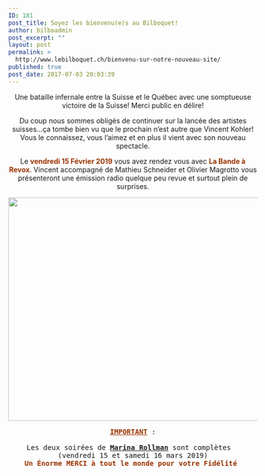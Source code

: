 ```yaml
---
ID: 181
post_title: Soyez les bienvenu(e)s au Bilboquet!
author: bilboadmin
post_excerpt: ""
layout: post
permalink: >
  http://www.lebilboquet.ch/bienvenu-sur-notre-nouveau-site/
published: true
post_date: 2017-07-03 20:03:39
---
```

<p style="text-align: center;">Une bataille infernale entre la Suisse et le Québec avec une somptueuse victoire de la Suisse! Merci public en délire!</p>
<p style="text-align: center;">Du coup nous sommes obligés de continuer sur la lancée des artistes suisses...ça tombe bien vu que le prochain n’est autre que Vincent Kohler! Vous le connaissez, vous l’aimez et en plus il vient avec son nouveau spectacle.</p>
<p style="text-align: center;">Le <span style="color: #993300;"><b>vendredi 15 Février 2019</b></span> vous avez rendez vous avec <span style="color: #993300;"><strong>La Bande à Revox</strong></span>. Vincent accompagné de Mathieu Schneider et Olivier Magrotto vous présenteront une émission radio quelque peu revue et surtout plein de surprises.</p>
<p style="text-align: center;"><img class="aligncenter wp-image-1075 size-full" src="http://www.lebilboquet.ch/wp-content/uploads/2018/06/Page12-1.jpg" alt="" width="1279" height="452" /></p>

<pre style="text-align: center;"><span style="color: #993300;"><b><u>IMPORTANT</u></b></span> :

Les deux soirées de <b><u>Marina Rollman</u></b> sont complètes  
(vendredi 15 et samedi 16 mars 2019)
<span style="color: #993300;"><strong>Un Énorme MERCI à tout le monde pour votre Fidélité </strong></span></pre>